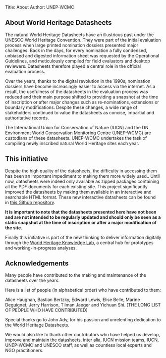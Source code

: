 Title: About
Author: UNEP-WCMC


## About World Heritage Datasheets

The natural World Heritage Datasheets have an illustrious past under the UNESCO World Heritage Convention. They were part of the initial evaluation process when large printed nomination dossiers presented major challenges. Back in the days, for every nomination a fully condensed, unbiased and digested information sheet was requested by the Operational Guidelines, and meticulously compiled for field evaluators and desktop reviewers. Datasheets therefore played a central role in the official evaluation process.

Over the years, thanks to the digital revolution in the 1990s, nomination dossiers have become increasingly easier to access via the internet. As a result, the usefulness of the datasheets in the evaluation process was reduced and their main purpose shifted to providing a snapshot at the time of inscription or after major changes such as re-nominations, extensions or boundary modifications. Despite these changes, a wide range of stakeholders continued to value the datasheets as concise, impartial and authoritative records.

The International Union for Conservation of Nature (IUCN) and the UN Environment World Conservation Monitoring Centre (UNEP-WCMC) are custodians of these datasheets. UNEP-WCMC undertakes the task of compiling newly inscribed natural World Heritage sites each year.

## This initiative

Despite the high quality of the datasheets, the difficulty in accessing them has been an important impediment to making them more widely used.. Until now, datasheets were indeed only available as zipped packages containing all the PDF documents for each existing site. 
This project significantly improved the datasheets by making them available in an interactive and searchable HTML format. These new interactive datasheets can be found in [this Github repository](https://github.com/Yichuans/datasheet-format-pelican-md).

**It is important to note that the datasheets presented here have not been and are not intended to be regularly updated and should only be seen as a static snapshot at the time of inscription or after a major modification of the site.**

Finally this initiative is part of the new thinking to deliver information digitally through the [World Heritage Knowledge Lab](https://yichuans.github.io/wh-knowledge-lab/impact), a central hub for prototypes and working-in-progress analyses.

## Acknowledgements

Many people have contributed to the making and maintenance of the datasheets over the years.

Here is a list of people (in alphabetical order) who have contributed to them:

Alice Haughan, Bastian Bertzky, Edward Lewis, Elise Belle, Marine Deguignet, Jerry Harrison, Tilman Jaeger and Yichuan Shi. [THE LONG LIST OF PEOPLE WHO HAVE CONTRIBUTED]

Special thanks go to John Ady, for his passion and unrelenting dedication to the World Heritage Datasheets.

We would also like to thank other contributors who have helped us develop, improve and maintain the datasheets, inter alia, IUCN mission teams, IUCN, UNEP-WCMC and UNESCO staff, as well as countless local experts and NGO practitioners.
